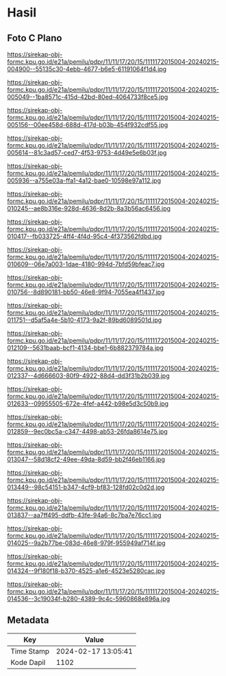 # Hasil

## Foto C Plano

https://sirekap-obj-formc.kpu.go.id/e21a/pemilu/pdpr/11/11/17/20/15/1111172015004-20240215-004900--55135c30-4ebb-4677-b6e5-61191064f1d4.jpg

https://sirekap-obj-formc.kpu.go.id/e21a/pemilu/pdpr/11/11/17/20/15/1111172015004-20240215-005049--1ba8571c-415d-42bd-80ed-4064733f8ce5.jpg

https://sirekap-obj-formc.kpu.go.id/e21a/pemilu/pdpr/11/11/17/20/15/1111172015004-20240215-005156--00ee458d-688d-417d-b03b-454f932cdf55.jpg

https://sirekap-obj-formc.kpu.go.id/e21a/pemilu/pdpr/11/11/17/20/15/1111172015004-20240215-005614--81c3ad57-ced7-4f53-9753-4d49e5e6b03f.jpg

https://sirekap-obj-formc.kpu.go.id/e21a/pemilu/pdpr/11/11/17/20/15/1111172015004-20240215-005936--a755e03a-ffa1-4a12-bae0-10598e97a112.jpg

https://sirekap-obj-formc.kpu.go.id/e21a/pemilu/pdpr/11/11/17/20/15/1111172015004-20240215-010245--ae8b316e-928d-4636-8d2b-8a3b56ac6456.jpg

https://sirekap-obj-formc.kpu.go.id/e21a/pemilu/pdpr/11/11/17/20/15/1111172015004-20240215-010417--fb033725-4ff4-4f4d-95c4-4f373562fdbd.jpg

https://sirekap-obj-formc.kpu.go.id/e21a/pemilu/pdpr/11/11/17/20/15/1111172015004-20240215-010609--06e7a003-1dae-4180-994d-7bfd59bfeac7.jpg

https://sirekap-obj-formc.kpu.go.id/e21a/pemilu/pdpr/11/11/17/20/15/1111172015004-20240215-010756--8d890181-bb50-46e8-9f94-7055ea4f1437.jpg

https://sirekap-obj-formc.kpu.go.id/e21a/pemilu/pdpr/11/11/17/20/15/1111172015004-20240215-011751--d5af5a4e-5b10-4173-9a2f-89bd6089501d.jpg

https://sirekap-obj-formc.kpu.go.id/e21a/pemilu/pdpr/11/11/17/20/15/1111172015004-20240215-012109--5631baab-bcf1-4134-bbe1-6b882379784a.jpg

https://sirekap-obj-formc.kpu.go.id/e21a/pemilu/pdpr/11/11/17/20/15/1111172015004-20240215-012337--4d666603-80f9-4922-88d4-dd3f31b2b039.jpg

https://sirekap-obj-formc.kpu.go.id/e21a/pemilu/pdpr/11/11/17/20/15/1111172015004-20240215-012633--09955505-672e-4fef-a442-b98e5d3c50b9.jpg

https://sirekap-obj-formc.kpu.go.id/e21a/pemilu/pdpr/11/11/17/20/15/1111172015004-20240215-012859--9ec0bc5a-c347-4498-ab53-26fda8614e75.jpg

https://sirekap-obj-formc.kpu.go.id/e21a/pemilu/pdpr/11/11/17/20/15/1111172015004-20240215-013047--58d18cf2-49ee-49da-8d59-bb2f46eb1166.jpg

https://sirekap-obj-formc.kpu.go.id/e21a/pemilu/pdpr/11/11/17/20/15/1111172015004-20240215-013449--98c54151-b347-4cf9-bf83-128fd02c0d2d.jpg

https://sirekap-obj-formc.kpu.go.id/e21a/pemilu/pdpr/11/11/17/20/15/1111172015004-20240215-013837--aa7ff495-ddfb-43fe-94a6-8c7ba7e76cc1.jpg

https://sirekap-obj-formc.kpu.go.id/e21a/pemilu/pdpr/11/11/17/20/15/1111172015004-20240215-014025--9a2b77be-083d-46e8-979f-955949af714f.jpg

https://sirekap-obj-formc.kpu.go.id/e21a/pemilu/pdpr/11/11/17/20/15/1111172015004-20240215-014324--9f180f18-b370-4525-a1e6-4523e5280cac.jpg

https://sirekap-obj-formc.kpu.go.id/e21a/pemilu/pdpr/11/11/17/20/15/1111172015004-20240215-014536--3c19034f-b280-4389-9c4c-5960868e896a.jpg


## Metadata

| Key        | Value               |
| ---------- | ------------------- |
| Time Stamp | 2024-02-17 13:05:41 |
| Kode Dapil | 1102                |



